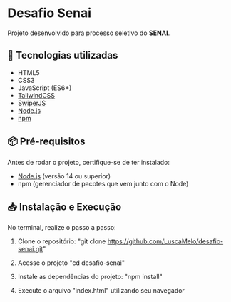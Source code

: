 # Desafio Senai

Projeto desenvolvido para processo seletivo do **SENAI**.

## 🚀 Tecnologias utilizadas

- HTML5
- CSS3
- JavaScript (ES6+)
- [TailwindCSS](https://tailwindcss.com/)
- [SwiperJS](https://swiperjs.com/)
- [Node.js](https://nodejs.org/)
- [npm](https://www.npmjs.com/)

## 📦 Pré-requisitos

Antes de rodar o projeto, certifique-se de ter instalado:

- [Node.js](https://nodejs.org/) (versão 14 ou superior)
- npm (gerenciador de pacotes que vem junto com o Node)

## 📥 Instalação e Execução

No terminal, realize o passo a passo:

1. Clone o repositório:
"git clone https://github.com/LuscaMelo/desafio-senai.git"

2. Acesse o projeto
"cd desafio-senai"

3. Instale as dependências do projeto:
"npm install"

4. Execute o arquivo "index.html" utilizando seu navegador
